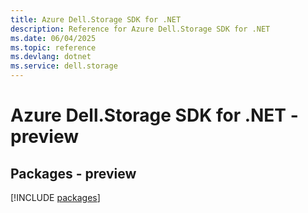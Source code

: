 ```yaml
---
title: Azure Dell.Storage SDK for .NET
description: Reference for Azure Dell.Storage SDK for .NET
ms.date: 06/04/2025
ms.topic: reference
ms.devlang: dotnet
ms.service: dell.storage
---
```

# Azure Dell.Storage SDK for .NET - preview
## Packages - preview
[!INCLUDE [packages](dell.storage-index.md)]